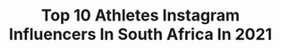 ---
title: Top 10 Athletes Instagram Influencers In South Africa In 2021
description: >-
  Find top athletes Instagram influencers in South Africa in 2021. Most popular hashtags: #playinside #staysafe #playfortheworld.
platform: Instagram
hits: 37
text_top: Analyze the most popular Instagram profiles on inBeat.
text_bottom: inBeat aggregates 37 Instagram influencers like this in South Africa for you to work with.
profiles:
  - username: "deanfurman22"
    fullname: >-
      Dean Furman
    bio: >-
      @nikefootballza athlete. http://nike.com/football 🇿🇦🇬🇧 Managed by @newvisionsports
    location: "South Africa"
    followers: 7458
    engagement: 1415
    commentsToLikes: 0.036033
    id: ck6ttubiscmn90j71e0mrbu41
    verified: false
    hashtags: "#juniormasterssoccer, #vwforgood, #ad, #livingroomcup"
  - username: "tatumludick"
    fullname: >-
      TATUM LUDICK
    bio: >-
      🥥 17 | Athlete | sea lover South African create your own happiness. 🕊
    location: "South Africa"
    followers: 11014
    engagement: 1842
    commentsToLikes: 0.011432
    id: ck5q2qq8shc4d0i111w29jset
    verified: false
    hashtags: "#alongfitofficial, #afgirl"
  - username: "jessekriel15"
    fullname: >-
      Jesse Kriel
    bio: >-
      • ジェシー・クリエル 🇿🇦 / 🇯🇵 • Professional Rugby Player • Twitter - @JesseKriel15 • @nike Athlete • @exalt_sa Co-Founder • Living my dream ✌🏼.
    location: "South Africa"
    followers: 181848
    engagement: 601
    commentsToLikes: 0.006316
    id: ck5capqlqdw030i11i4u1wbuj
    verified: true
    hashtags: "#playinside, #landroversa, #connectwithgarmin, #workingfromhome"
  - username: "calebjoshua__"
    fullname: >-
      Caleb Joshua
    bio: >-
      SA 🇿🇦 •Athlete •Cyclist •Owner: @crj_hiring ™️
    location: "South Africa"
    followers: 5950
    engagement: 1380
    commentsToLikes: 0.025298
    id: ck5zmwcnynbx40i14x6rranck
    verified: false
    hashtags: "#instagood, #southafrica, #capetown, #black"
  - username: "handrepollard"
    fullname: >-
      Handre Pollard
    bio: >-
      Professional rugby player and @nike athlete! Married to my best friend @marisepollard Loving life!✌🏻
    location: "South Africa"
    followers: 198131
    engagement: 731
    commentsToLikes: 0.004358
    id: ck5hhoa6p99n60i11otnaciu3
    verified: true
    hashtags: "#playfortheworld, #livingroomcup, #45secondscorecrushers, #allinafrica"
  - username: "em_pallant"
    fullname: >-
      Emma Pallant
    bio: >-
      2x World Duathlon Champ🇬🇧World Aquathlon Champ,🇬🇧Silver medalist World 70.3 🇬🇧 @bmcvifittri TEAM 🌍 @aftershokzuk athlete @hokaoneone_eu athlete
    location: "South Africa"
    followers: 18318
    engagement: 724
    commentsToLikes: 0.052863
    id: ck0vv736znu2n0i19uvjwaas2
    verified: false
    hashtags: "#stayhungry, #lockdownsa, #timetrialtuesday, #bestplacestoswim"
  - username: "clari.dance"
    fullname: >-
      Clari Lehmkuhl Zumba
    bio: >-
      South African in UAE ♥️ Zumba 🎾 💃 🏊‍♀️ 🎼 🌎 Down Syndrome Special Olympic Athlete Qualified Zumba B1, Kids, Kids jnr, Gold, Aqua Zumba, Pro Skills
    location: "South Africa"
    followers: 7637
    engagement: 525
    commentsToLikes: 0.063381
    id: ck8t5w5afbfvu0j7802j7ikiz
    verified: false
    hashtags: "#t21rocks, #downsyndromeawarenessmonth, #inclusion, #breastcancerawareness"
  - username: "jeremyward12"
    fullname: >-
      Jeremy Ward
    bio: >-
      • Happy, but hungry. • Rugby Player @sharksrugby. • @pumasouthafrica Athlete. • Managed by @esportif @esportif_sa.
    location: "South Africa"
    followers: 8109
    engagement: 981
    commentsToLikes: 0.015081
    id: ck5ceotvoles40i11oou8awgj
    verified: false
    hashtags: "#letour, #skinhead, #streamlineonthebike, #foralltime"
  - username: "wjjleroux"
    fullname: >-
      Willie Le Roux
    bio: >-
      Professional rugby player 🇿🇦 | 🇯🇵 • Twitter - @wjjleroux • @nike athlete • @officialneolife • @garminsa • @myfanpark for personalised videos
    location: "South Africa"
    followers: 143136
    engagement: 328
    commentsToLikes: 0.005330
    id: ck5capt6bdw5e0i11o4m2bj0r
    verified: true
    hashtags: "#dowhatyoulovelonger, #teamwillie, #dowhatyoulove, #playinside"
  - username: "shakeymilkshake"
    fullname: >-
      Siviwe Soyizwapi
    bio: >-
      📩I'm so greatful for all that I have •Professional rugby player •Under Armour athlete •Jesus saved me! •Maclear,Eastern Cape SA🇿🇦 •Stellenbosch
    location: "South Africa"
    followers: 9589
    engagement: 615
    commentsToLikes: 0.020616
    id: ck0vxjhs6z72a0i193v59h2y9
    verified: false
    hashtags: "#theonlywayisthrough, #mountainfalls, #risetothechallenge, #throughthistogether"
---